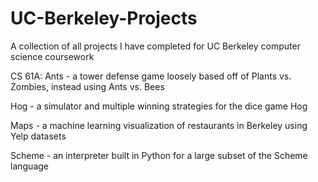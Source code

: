 # UC-Berkeley-Projects
A collection of all projects I have completed for UC Berkeley computer science coursework

CS 61A:
Ants - a tower defense game loosely based off of Plants vs. Zombies, instead using Ants vs. Bees

Hog - a simulator and multiple winning strategies for the dice game Hog

Maps - a machine learning visualization of restaurants in Berkeley using Yelp datasets

Scheme - an interpreter built in Python for a large subset of the Scheme language
